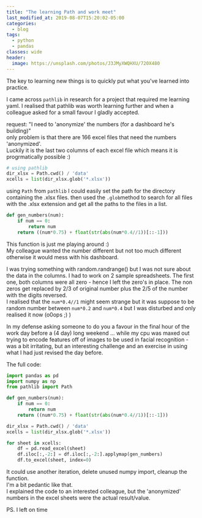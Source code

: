 ```yaml
---
title: "The learning Path and work meet"
last_modified_at: 2019-08-07T15:20:02-05:00
categories:
  - blog
tags:
  - python
  - pandas
classes: wide
header:
  image: https://unsplash.com/photos/J3JMyXWQHXU/720X480
---
```


The key to learning new things is to quickly put what you've learned into practice.

I came across `pathlib` in research for a project that required me learning yaml. I realised
that pathlib was worth learning further and when a colleague asked for a small favour I gladly accepted.

request: "I need to 'anonymize' the numbers (for a dashboard he's building)" <br> only problem
is that there are 166 excel files that need the numbers 'anonymized'. <br> Luckily it is the last two columns of each excel file which means it is progrmatically possible :)

```python
# using pathlib
dir_xlsx = Path.cwd() / 'data'
xcells = list(dir_xlsx.glob('*.xlsx'))
```
using `Path` from `pathlib` I could easily set the path for the directory containing the .xlsx files.
then used the `.glob`method to search for all files with the .xlsx extension and get all the paths to the files in a list.

```python
def gen_numbers(num):
    if num == 0:
        return num
    return ((num*0.75) + float(str(abs(num*0.4//1))[::-1]))
```
This function is just me playing around :) <br> My colleague wanted the number different but  not too much different otherwise it would mess with his dashboard.

I was trying something with random.randrange() but I was not sure about the data in the columns. I had to work on 2 sample spreadsheets. The first one, both columns were all zero - hence I left the zero's in place.
The non zeros get replaced by 2/3 of original number plus the 2/5 of the number with the digits reversed. <br>
I realised that the `num*0.4//1` might seem strange but it was suppose to be random number between `num*0.2` and `num*0.4` but I was disturbed and only realised it now (o0ops ;) )

In my defense asking someone to do you a favour in the final hour of the work day before a (4 day) long weekend ... while my cpu was maxed out trying to encode features off of images to be used in facial recognition - was a bit irritating, but an interesting challenge and an exercise in using what I had just revised the day before.

The full code:
```python
import pandas as pd
import numpy as np
from pathlib import Path

def gen_numbers(num):
    if num == 0:
        return num
    return ((num*0.75) + float(str(abs(num*0.4//1))[::-1]))

dir_xlsx = Path.cwd() / 'data'
xcells = list(dir_xlsx.glob('*.xlsx'))

for sheet in xcells:
    df = pd.read_excel(sheet)
    df.iloc[:,-2:] = df.iloc[:,-2:].applymap(gen_numbers)
    df.to_excel(sheet, index=0)
```
It could use another iteration, delete unused numpy import, cleanup the function.<br>
I'm a bit pedantic like that. <br>I explained the code to an interested colleague, but the 'anonymized' numbers in the excel sheets were the actual result/value.

PS. I left on time
